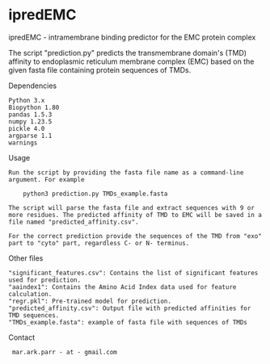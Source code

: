 # ipredEMC
ipredEMC - intramembrane binding predictor for the EMC protein complex

The script "prediction.py" predicts the transmembrane domain's (TMD) affinity to endoplasmic reticulum membrane complex (EMC) based on the given fasta file containing protein sequences of TMDs.

Dependencies

    Python 3.x
    Biopython 1.80
    pandas 1.5.3
    numpy 1.23.5
    pickle 4.0
    argparse 1.1
    warnings

Usage

    Run the script by providing the fasta file name as a command-line argument. For example 
    
    	python3 prediction.py TMDs_example.fasta
    
    The script will parse the fasta file and extract sequences with 9 or more residues. The predicted affinity of TMD to EMC will be saved in a file named "predicted_affinity.csv". 
    
    For the correct prediction provide the sequences of the TMD from "exo" part to "cyto" part, regardless C- or N- terminus. 
    
Other files

    "significant_features.csv": Contains the list of significant features used for prediction.
    "aaindex1": Contains the Amino Acid Index data used for feature calculation.
    "regr.pkl": Pre-trained model for prediction.
    "predicted_affinity.csv": Output file with predicted affinities for TMD sequences.
    "TMDs_example.fasta": example of fasta file with sequences of TMDs

Contact
     
     mar.ark.parr - at - gmail.com
